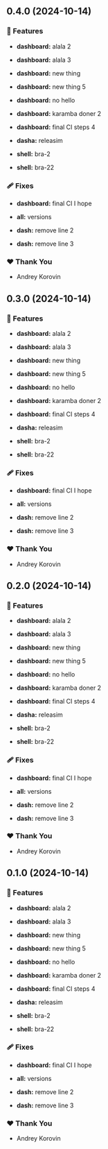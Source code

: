 ## 0.4.0 (2024-10-14)


### 🚀 Features

- **dashboard:** alala 2

- **dashboard:** alala 3

- **dashboard:** new thing

- **dashboard:** new thing 5

- **dashboard:** no hello

- **dashboard:** karamba doner 2

- **dashboard:** final CI steps 4

- **dasha:** releasim

- **shell:** bra-2

- **shell:** bra-22


### 🩹 Fixes

- **dashboard:** final CI I hope

- **all:** versions

- **dash:** remove line 2

- **dash:** remove line 3


### ❤️  Thank You

- Andrey Korovin

## 0.3.0 (2024-10-14)


### 🚀 Features

- **dashboard:** alala 2

- **dashboard:** alala 3

- **dashboard:** new thing

- **dashboard:** new thing 5

- **dashboard:** no hello

- **dashboard:** karamba doner 2

- **dashboard:** final CI steps 4

- **dasha:** releasim

- **shell:** bra-2

- **shell:** bra-22


### 🩹 Fixes

- **dashboard:** final CI I hope

- **all:** versions

- **dash:** remove line 2

- **dash:** remove line 3


### ❤️  Thank You

- Andrey Korovin

## 0.2.0 (2024-10-14)


### 🚀 Features

- **dashboard:** alala 2

- **dashboard:** alala 3

- **dashboard:** new thing

- **dashboard:** new thing 5

- **dashboard:** no hello

- **dashboard:** karamba doner 2

- **dashboard:** final CI steps 4

- **dasha:** releasim

- **shell:** bra-2

- **shell:** bra-22


### 🩹 Fixes

- **dashboard:** final CI I hope

- **all:** versions

- **dash:** remove line 2

- **dash:** remove line 3


### ❤️  Thank You

- Andrey Korovin

## 0.1.0 (2024-10-14)


### 🚀 Features

- **dashboard:** alala 2

- **dashboard:** alala 3

- **dashboard:** new thing

- **dashboard:** new thing 5

- **dashboard:** no hello

- **dashboard:** karamba doner 2

- **dashboard:** final CI steps 4

- **dasha:** releasim

- **shell:** bra-2

- **shell:** bra-22


### 🩹 Fixes

- **dashboard:** final CI I hope

- **all:** versions

- **dash:** remove line 2

- **dash:** remove line 3


### ❤️  Thank You

- Andrey Korovin
